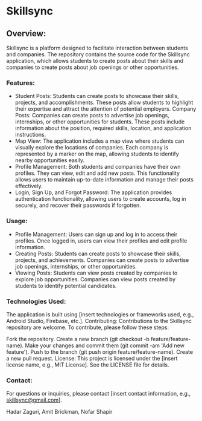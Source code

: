 # Skillsync

## Overview:
Skillsync is a platform designed to facilitate interaction between students and companies. The repository contains the source code for the Skillsync application, which allows students to create posts about their skills and companies to create posts about job openings or other opportunities.

### Features:

- Student Posts: Students can create posts to showcase their skills, projects, and accomplishments. These posts allow students to highlight their expertise and attract the attention of potential employers.
Company Posts: Companies can create posts to advertise job openings, internships, or other opportunities for students. These posts include information about the position, required skills, location, and application instructions.
- Map View: The application includes a map view where students can visually explore the locations of companies. Each company is represented by a marker on the map, allowing students to identify nearby opportunities easily.
- Profile Management: Both students and companies have their own profiles. They can view, edit and add new posts. This functionality allows users to maintain up-to-date information and manage their posts effectively.
- Login, Sign Up, and Forgot Password: The application provides authentication functionality, allowing users to create accounts, log in securely, and recover their passwords if forgotten.

### Usage:

- Profile Management:
Users can sign up and log in to access their profiles.
Once logged in, users can view their profiles and edit profile information.
- Creating Posts:
Students can create posts to showcase their skills, projects, and achievements.
Companies can create posts to advertise job openings, internships, or other opportunities.
- Viewing Posts:
Students can view posts created by companies to explore job opportunities.
Companies can view posts created by students to identify potential candidates.

### Technologies Used:

The application is built using [insert technologies or frameworks used, e.g., Android Studio, Firebase, etc.].
Contributing:
Contributions to the Skillsync repository are welcome. To contribute, please follow these steps:

Fork the repository.
Create a new branch (git checkout -b feature/feature-name).
Make your changes and commit them (git commit -am 'Add new feature').
Push to the branch (git push origin feature/feature-name).
Create a new pull request.
License:
This project is licensed under the [insert license name, e.g., MIT License]. See the LICENSE file for details.

### Contact:
For questions or inquiries, please contact [insert contact information, e.g., skillsync@gmail.com].

Hadar Zaguri, Amit Brickman, Nofar Shapir
